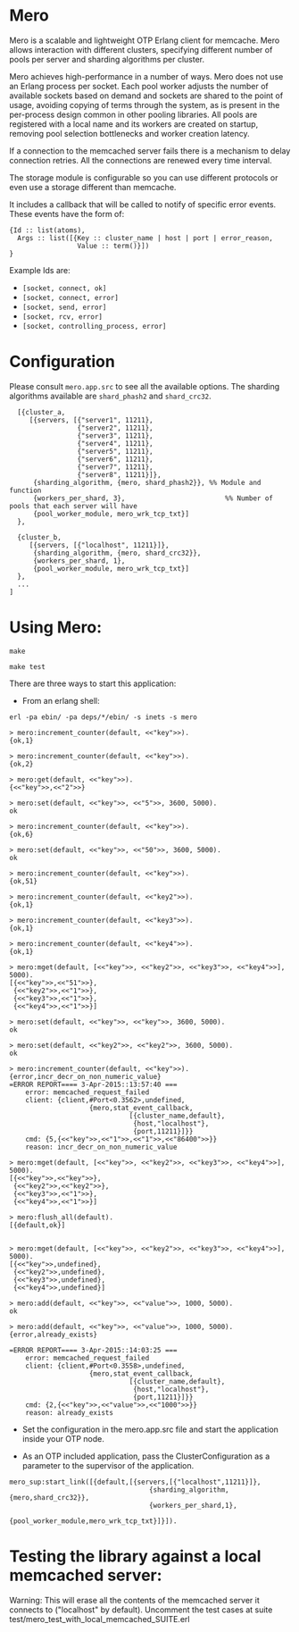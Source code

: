 Mero
========

Mero is a scalable and lightweight OTP Erlang client for memcache. Mero allows
interaction with different clusters, specifying different number of pools per
server and sharding algorithms per cluster.

Mero achieves high-performance in a number of ways. Mero does not use an Erlang
process per socket. Each pool worker adjusts the number of available sockets
based on demand and sockets are shared to the point of usage, avoiding copying
of terms through the system, as is present in the per-process design common in
other pooling libraries. All pools are registered with a local name and its
workers are created on startup, removing pool selection bottlenecks and worker
creation latency.

If a connection to the memcached server fails there is a mechanism to delay
connection retries. All the connections are renewed every time interval.

The storage module is configurable so you can use different protocols or even
use a storage different than memcache.

It includes a callback that will be called to notify of specific error events.
These events have the form of:

```
{Id :: list(atoms),
  Args :: list([{Key :: cluster_name | host | port | error_reason,
                 Value :: term()}])
}
```

Example Ids are:

 - `[socket, connect, ok]`
 - `[socket, connect, error]`
 - `[socket, send, error]`
 - `[socket, rcv, error]`
 - `[socket, controlling_process, error]`

Configuration
=============

Please consult `mero.app.src` to see all the available options. The sharding
algorithms available are `shard_phash2` and `shard_crc32`.

```
  [{cluster_a,
     [{servers, [{"server1", 11211},
                 {"server2", 11211},
                 {"server3", 11211},
                 {"server4", 11211},
                 {"server5", 11211},
                 {"server6", 11211},
                 {"server7", 11211},
                 {"server8", 11211}]},
      {sharding_algorithm, {mero, shard_phash2}}, %% Module and function
      {workers_per_shard, 3},                         %% Number of pools that each server will have
      {pool_worker_module, mero_wrk_tcp_txt}]
  },

  {cluster_b,
     [{servers, [{"localhost", 11211}]},
      {sharding_algorithm, {mero, shard_crc32}},
      {workers_per_shard, 1},
      {pool_worker_module, mero_wrk_tcp_txt}]
  },
  ...
]

```


Using Mero:
===============

```
make

make test

```

There are three ways to start this application:

 - From an erlang shell:
```
erl -pa ebin/ -pa deps/*/ebin/ -s inets -s mero

> mero:increment_counter(default, <<"key">>).
{ok,1}

> mero:increment_counter(default, <<"key">>).
{ok,2}

> mero:get(default, <<"key">>).
{<<"key">>,<<"2">>}

> mero:set(default, <<"key">>, <<"5">>, 3600, 5000).
ok

> mero:increment_counter(default, <<"key">>).
{ok,6}

> mero:set(default, <<"key">>, <<"50">>, 3600, 5000).
ok

> mero:increment_counter(default, <<"key">>).
{ok,51}

> mero:increment_counter(default, <<"key2">>).
{ok,1}

> mero:increment_counter(default, <<"key3">>).
{ok,1}

> mero:increment_counter(default, <<"key4">>).
{ok,1}

> mero:mget(default, [<<"key">>, <<"key2">>, <<"key3">>, <<"key4">>], 5000).
[{<<"key">>,<<"51">>},
 {<<"key2">>,<<"1">>},
 {<<"key3">>,<<"1">>},
 {<<"key4">>,<<"1">>}]

> mero:set(default, <<"key">>, <<"key">>, 3600, 5000).
ok

> mero:set(default, <<"key2">>, <<"key2">>, 3600, 5000).
ok

> mero:increment_counter(default, <<"key">>).
{error,incr_decr_on_non_numeric_value}
=ERROR REPORT==== 3-Apr-2015::13:57:40 ===
    error: memcached_request_failed
    client: {client,#Port<0.3562>,undefined,
                    {mero,stat_event_callback,
                              [{cluster_name,default},
                               {host,"localhost"},
                               {port,11211}]}}
    cmd: {5,{<<"key">>,<<"1">>,<<"1">>,<<"86400">>}}
    reason: incr_decr_on_non_numeric_value

> mero:mget(default, [<<"key">>, <<"key2">>, <<"key3">>, <<"key4">>], 5000).
[{<<"key">>,<<"key">>},
 {<<"key2">>,<<"key2">>},
 {<<"key3">>,<<"1">>},
 {<<"key4">>,<<"1">>}]

> mero:flush_all(default).
[{default,ok}]


> mero:mget(default, [<<"key">>, <<"key2">>, <<"key3">>, <<"key4">>], 5000).
[{<<"key">>,undefined},
 {<<"key2">>,undefined},
 {<<"key3">>,undefined},
 {<<"key4">>,undefined}]

> mero:add(default, <<"key">>, <<"value">>, 1000, 5000).
ok

> mero:add(default, <<"key">>, <<"value">>, 1000, 5000).
{error,already_exists}

=ERROR REPORT==== 3-Apr-2015::14:03:25 ===
    error: memcached_request_failed
    client: {client,#Port<0.3558>,undefined,
                    {mero,stat_event_callback,
                              [{cluster_name,default},
                               {host,"localhost"},
                               {port,11211}]}}
    cmd: {2,{<<"key">>,<<"value">>,<<"1000">>}}
    reason: already_exists

```


 - Set the configuration in the mero.app.src file and start the application inside your
OTP node.


 - As an OTP included application, pass the ClusterConfiguration as a parameter to the
supervisor of the application.

```
mero_sup:start_link([{default,[{servers,[{"localhost",11211}]},
                                   {sharding_algorithm,{mero,shard_crc32}},
                                   {workers_per_shard,1},
                                   {pool_worker_module,mero_wrk_tcp_txt}]}]).

```

Testing the library against a local memcached server:
=====================================================

Warning: This will erase all the contents of the memcached server it connects to ("localhost" by default).
Uncomment the test cases at suite test/mero_test_with_local_memcached_SUITE.erl

